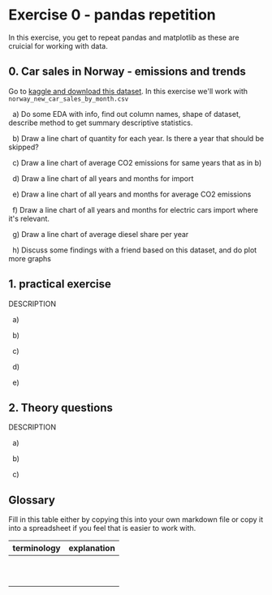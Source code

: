 # Exercise 0 - pandas repetition

In this exercise, you get to repeat pandas and matplotlib as these are cruicial for working with data.

## 0. Car sales in Norway - emissions and trends

Go to [kaggle and download this dataset](https://www.kaggle.com/datasets/dmi3kno/newcarsalesnorway/data). In this exercise we'll work with `norway_new_car_sales_by_month.csv`

&nbsp; a) Do some EDA with info, find out column names, shape of dataset, describe method to get summary descriptive statistics.

&nbsp; b) Draw a line chart of quantity for each year. Is there a year that should be skipped?

&nbsp; c) Draw a line chart of average CO2 emissions for same years that as in b)

&nbsp; d) Draw a line chart of all years and months for import

&nbsp; e) Draw a line chart of all years and months for average CO2 emissions

&nbsp; f) Draw a line chart of all years and months for electric cars import where it's relevant. 

&nbsp; g) Draw a line chart of average diesel share per year

&nbsp; h) Discuss some findings with a friend based on this dataset, and do plot more graphs


## 1. practical exercise

DESCRIPTION

&nbsp; a)

&nbsp; b)

&nbsp; c)

&nbsp; d)

&nbsp; e)

## 2. Theory questions

DESCRIPTION

&nbsp; a)

&nbsp; b)

&nbsp; c)

## Glossary

Fill in this table either by copying this into your own markdown file or copy it into a spreadsheet if you feel that is easier to work with.

| terminology | explanation |
| ----------- | ----------- |
|             |             |
|             |             |
|             |             |
|             |             |
|             |             |
|             |             |
|             |             |
|             |             |
|             |             |
|             |             |
